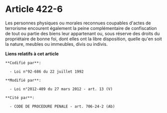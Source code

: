 # Article 422-6

Les personnes physiques ou morales reconnues coupables d'actes de terrorisme encourent également la peine complémentaire de
confiscation de tout ou partie  des biens leur appartenant ou, sous réserve des droits du propriétaire de bonne foi, dont
elles ont la libre disposition, quelle qu'en soit la nature, meubles ou immeubles, divis ou indivis.

**Liens relatifs à cet article**

	**Codifié par**:

	  - Loi n°92-686 du 22 juillet 1992

	**Modifié par**:

	  - Loi n°2012-409 du 27 mars 2012 - art. 13 (V)

	**Cité par**:

	  - CODE DE PROCEDURE PENALE - art. 706-24-2 (Ab)
